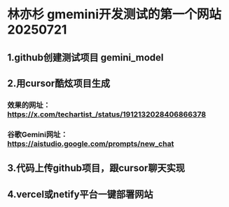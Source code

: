 # 林亦杉 gmemini开发测试的第一个网站  20250721

## 1.github创建测试项目 gemini_model
## 2.用cursor酷炫项目生成
### 效果的网址：https://x.com/techartist_/status/1912132028406866378
### 谷歌Gemini网址：https://aistudio.google.com/prompts/new_chat
## 3.代码上传github项目，跟cursor聊天实现
## 4.vercel或netify平台一键部署网站 
